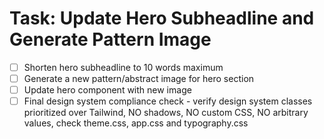 # Task: Update Hero Subheadline and Generate Pattern Image

- [ ] Shorten hero subheadline to 10 words maximum
- [ ] Generate a new pattern/abstract image for hero section
- [ ] Update hero component with new image
- [ ] Final design system compliance check - verify design system classes prioritized over Tailwind, NO shadows, NO custom CSS, NO arbitrary values, check theme.css, app.css and typography.css
